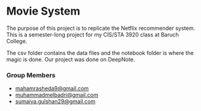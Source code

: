 # Movie System
The purpose of this project is to replicate the Netflix recommender system. This is a semester-long project for my CIS/STA 3920 class at Baruch College.

The csv folder contains the data files and the notebook folder is where the magic is done. Our project was done on DeepNote. 

### Group Members
- mahamrasheda9@gmail.com
- muhammadmelbadri@gmail.com
- sumaiya.gulshan29@gmail.com
